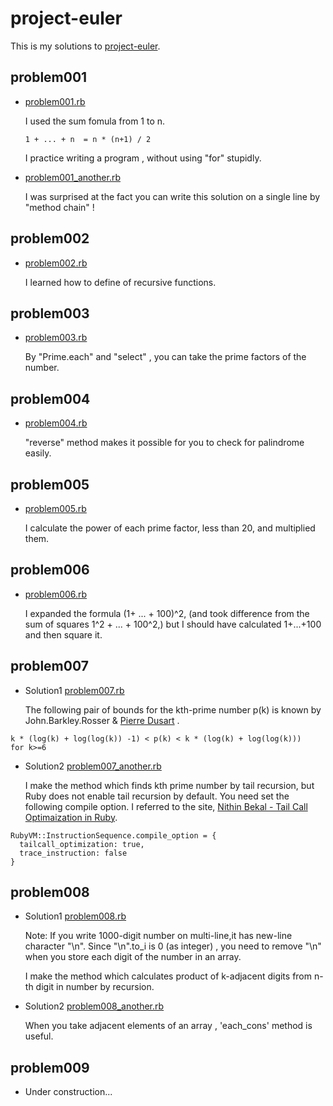 # project-euler

This is my solutions to [project-euler](https://projecteuler.net/archives).

## problem001

- [problem001.rb](./problem001.rb)
  
    I used the sum fomula from 1 to n.
     ```
    1 + ... + n  = n * (n+1) / 2
     ```
    I practice  writing a program , without using "for" stupidly.

- [problem001_another.rb](./problem001_another.rb)

    I was surprised at the fact you can write  this solution on a single line by "method chain" !

## problem002

- [problem002.rb](./problem002.rb)

  I learned how to define of recursive functions.

## problem003

- [problem003.rb](./problem003.rb)

  By "Prime.each" and "select" , you can take the prime factors of the number.

## problem004

- [problem004.rb](./problem004.rb)

  "reverse" method makes it possible for you to check for palindrome easily.

## problem005

- [problem005.rb](./problem005.rb)

  I calculate the power of each prime factor, less than 20, and multiplied them.

## problem006

- [problem006.rb](./problem006.rb)
  
  I expanded the formula (1+ ... + 100)^2, (and took difference from the sum of squares 1^2 + ... + 100^2,)
  but I should have calculated 1+...+100 and then square it.

## problem007

- Solution1 [problem007.rb](./problem007.rb)

  The following pair of bounds for the kth-prime number p(k) is known by John.Barkley.Rosser
  & [Pierre Dusart](http://www.ams.org/journals/mcom/1999-68-225/S0025-5718-99-01037-6/S0025-5718-99-01037-6.pdf) .

```
k * (log(k) + log(log(k)) -1) < p(k) < k * (log(k) + log(log(k)))   for k>=6
```

- Solution2 [problem007_another.rb](./problem007_another.rb)

  I make the method which finds kth prime number by tail recursion, but Ruby does not enable tail recursion by default. You need set the following compile option. I referred to the site,
  [Nithin Bekal - Tail Call Optimaization in Ruby](http://nithinbekal.com/posts/ruby-tco).

```
RubyVM::InstructionSequence.compile_option = {
  tailcall_optimization: true,
  trace_instruction: false
}
```

## problem008

- Solution1 [problem008.rb](./problem008.rb)

  Note: If you write 1000-digit number on multi-line,it has new-line character "\n".
  Since "\n".to_i is 0 (as integer) , you need to remove "\n" when you store each digit of the number in an array.

  I make the method which calculates product of k-adjacent digits from n-th digit in number by recursion.

- Solution2 [problem008_another.rb](./problem008_another.rb)

  When you take adjacent elements of an array , 'each_cons' method is useful.

## problem009

- Under construction...
